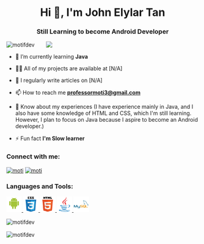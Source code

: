 <h1 align="center">Hi 👋, I'm John Elylar Tan</h1>
<h3 align="center">Still Learning to become Android Developer</h3>

<img align="right" ald="coding" width="400" src="https://i.pinimg.com/originals/e4/26/70/e426702edf874b181aced1e2fa5c6cde.gif">
<p align="left"> <img src="https://komarev.com/ghpvc/?username=motifdev&label=Profile%20views&color=0e75b6&style=flat" alt="motifdev" /> </p>

- 🌱 I’m currently learning **Java**

- 👨‍💻 All of my projects are available at [N/A]

- 📝 I regularly write articles on [N/A]

- 📫 How to reach me **professormoti3@gmail.com**

- 📄 Know about my experiences (I have experience mainly in Java, and I also have some knowledge of HTML and CSS, which I'm still learning. However, I plan to focus on Java because I aspire to become an Android developer.)

- ⚡ Fun fact **I'm Slow learner**

<h3 align="left">Connect with me:</h3>
<p align="left">
<a href="https://fb.com/moti" target="blank"><img align="center" src="https://raw.githubusercontent.com/rahuldkjain/github-profile-readme-generator/master/src/images/icons/Social/facebook.svg" alt="moti" height="30" width="40" /></a>
<a href="https://www.youtube.com/c/moti" target="blank"><img align="center" src="https://raw.githubusercontent.com/rahuldkjain/github-profile-readme-generator/master/src/images/icons/Social/youtube.svg" alt="moti" height="30" width="40" /></a>
</p>

<h3 align="left">Languages and Tools:</h3>
<p align="left"> <a href="https://developer.android.com" target="_blank" rel="noreferrer"> <img src="https://raw.githubusercontent.com/devicons/devicon/master/icons/android/android-original-wordmark.svg" alt="android" width="40" height="40"/> </a> <a href="https://www.w3schools.com/css/" target="_blank" rel="noreferrer"> <img src="https://raw.githubusercontent.com/devicons/devicon/master/icons/css3/css3-original-wordmark.svg" alt="css3" width="40" height="40"/> </a> <a href="https://www.w3.org/html/" target="_blank" rel="noreferrer"> <img src="https://raw.githubusercontent.com/devicons/devicon/master/icons/html5/html5-original-wordmark.svg" alt="html5" width="40" height="40"/> </a> <a href="https://www.java.com" target="_blank" rel="noreferrer"> <img src="https://raw.githubusercontent.com/devicons/devicon/master/icons/java/java-original.svg" alt="java" width="40" height="40"/> </a> <a href="https://www.mysql.com/" target="_blank" rel="noreferrer"> <img src="https://raw.githubusercontent.com/devicons/devicon/master/icons/mysql/mysql-original-wordmark.svg" alt="mysql" width="40" height="40"/> </a> </p>

<p><img align="center" src="https://github-readme-stats.vercel.app/api/top-langs?username=motifdev&show_icons=true&locale=en&layout=compact" alt="motifdev" /></p>

<p><img align="center" src="https://github-readme-streak-stats.herokuapp.com/?user=motifdev&" alt="motifdev" /></p>
